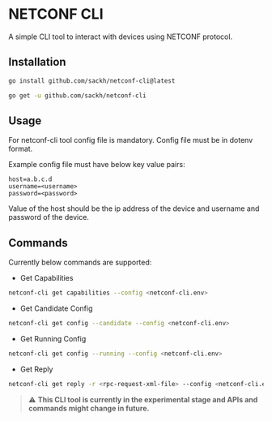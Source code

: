 # NETCONF CLI

A simple CLI tool to interact with devices using  NETCONF protocol.

## Installation

```bash
go install github.com/sackh/netconf-cli@latest
```

```bash
go get -u github.com/sackh/netconf-cli
```

## Usage

For netconf-cli tool config file is mandatory. Config file must be in dotenv format.

Example config file must have below key value pairs:

```dotenv
host=a.b.c.d
username=<username>
password=<password>
```

Value of the host should be the ip address of the device and username and password of the device.

## Commands

Currently below commands are supported:

- Get Capabilities

```bash
netconf-cli get capabilities --config <netconf-cli.env>
```

- Get Candidate Config

```bash
netconf-cli get config --candidate --config <netconf-cli.env>
```

- Get Running Config

```bash
netconf-cli get config --running --config <netconf-cli.env>
```

- Get Reply

```bash
netconf-cli get reply -r <rpc-request-xml-file> --config <netconf-cli.env>
```

> :warning: **This CLI tool is currently in the experimental stage and APIs and commands might change in future.**

